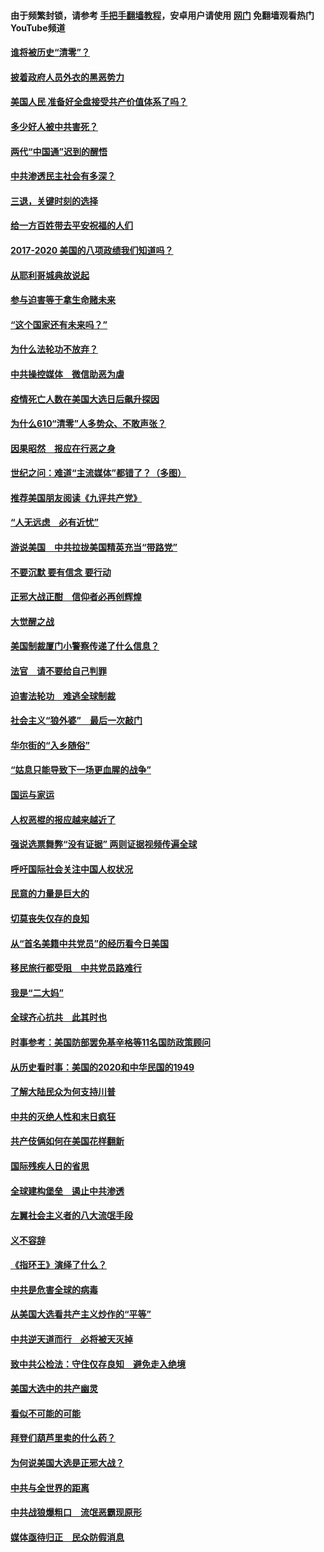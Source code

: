 #### 由于频繁封锁，请参考 [手把手翻墙教程](https://github.com/gfw-breaker/guides/wiki/)，安卓用户请使用 [网门](https://github.com/gfw-breaker/nogfw/blob/master/dl.md?t=01121600) 免翻墙观看热门YouTube频道 

#### [谁将被历史“清零”？](../pages/73/417485.md?t=01121600) 

#### [披着政府人员外衣的黑恶势力](../pages/73/417442.md?t=01121600) 

#### [美国人民 准备好全盘接受共产价值体系了吗？](../pages/73/417491.md?t=01121600) 

#### [多少好人被中共害死？](../pages/73/417144.md?t=01121600) 

#### [两代“中国通”迟到的醒悟](../pages/73/417064.md?t=01121600) 

#### [中共渗透民主社会有多深？](../pages/73/417063.md?t=01121600) 

#### [三退，关键时刻的选择](../pages/73/416969.md?t=01121600) 

#### [给一方百姓带去平安祝福的人们](../pages/73/416941.md?t=01121600) 

#### [2017-2020  美国的八项政绩我们知道吗？](../pages/73/416968.md?t=01121600) 

#### [从耶利哥城典故说起](../pages/73/416892.md?t=01121600) 

#### [参与迫害等于拿生命赌未来](../pages/73/416856.md?t=01121600) 

#### [“这个国家还有未来吗？”](../pages/73/416852.md?t=01121600) 

#### [为什么法轮功不放弃？](../pages/73/416864.md?t=01121600) 

#### [中共操控媒体　微信助恶为虐](../pages/73/416724.md?t=01121600) 

#### [疫情死亡人数在美国大选日后飙升探因](../pages/73/416606.md?t=01121600) 

#### [为什么610“清零”人多势众、不敢声张？](../pages/73/416632.md?t=01121600) 

#### [因果昭然　报应在行恶之身](../pages/73/416582.md?t=01121600) 

#### [世纪之问：难道“主流媒体”都错了？（多图）](../pages/73/416571.md?t=01121600) 

#### [推荐美国朋友阅读《九评共产党》](../pages/73/416510.md?t=01121600) 

#### [“人无远虑　必有近忧”](../pages/73/416513.md?t=01121600) 

#### [游说美国　中共拉拢美国精英充当“带路党”](../pages/73/416529.md?t=01121600) 

#### [不要沉默 要有信念 要行动](../pages/73/416457.md?t=01121600) 

#### [正邪大战正酣　信仰者必再创辉煌](../pages/73/416433.md?t=01121600) 

#### [大觉醒之战](../pages/73/416456.md?t=01121600) 

#### [美国制裁厦门小警察传递了什么信息？](../pages/73/416432.md?t=01121600) 

#### [法官　请不要给自己判罪](../pages/73/416379.md?t=01121600) 

#### [迫害法轮功　难逃全球制裁](../pages/73/416380.md?t=01121600) 

#### [社会主义“狼外婆”　最后一次敲门](../pages/73/416394.md?t=01121600) 

#### [华尔街的“入乡随俗”](../pages/73/416395.md?t=01121600) 

#### [“姑息只能导致下一场更血腥的战争”](../pages/73/416223.md?t=01121600) 

#### [国运与家运](../pages/73/416224.md?t=01121600) 

#### [人权恶棍的报应越来越近了](../pages/73/416276.md?t=01121600) 

#### [强说选票舞弊“没有证据” 两则证据视频传遍全球](../pages/73/416227.md?t=01121600) 

#### [呼吁国际社会关注中国人权状况](../pages/73/416135.md?t=01121600) 

#### [民意的力量是巨大的](../pages/73/416222.md?t=01121600) 

#### [切莫丧失仅存的良知](../pages/73/416134.md?t=01121600) 

#### [从“首名美籍中共党员”的经历看今日美国](../pages/73/416114.md?t=01121600) 

#### [移民旅行都受阻　中共党员路难行](../pages/73/416033.md?t=01121600) 

#### [我是“二大妈”](../pages/73/415529.md?t=01121600) 

#### [全球齐心抗共　此其时也](../pages/73/415989.md?t=01121600) 

#### [时事参考：美国防部罢免基辛格等11名国防政策顾问](../pages/73/415970.md?t=01121600) 

#### [从历史看时事：美国的2020和中华民国的1949](../pages/73/415949.md?t=01121600) 

#### [了解大陆民众为何支持川普](../pages/73/415950.md?t=01121600) 

#### [中共的灭绝人性和末日疯狂](../pages/73/415944.md?t=01121600) 

#### [共产伎俩如何在美国花样翻新](../pages/73/415908.md?t=01121600) 

#### [国际残疾人日的省思](../pages/73/415849.md?t=01121600) 

#### [全球建构堡垒　遏止中共渗透](../pages/73/415850.md?t=01121600) 

#### [左翼社会主义者的八大流氓手段](../pages/73/415802.md?t=01121600) 

#### [义不容辞](../pages/73/415807.md?t=01121600) 

#### [《指环王》演绎了什么？](../pages/73/415739.md?t=01121600) 

#### [中共是危害全球的病毒](../pages/73/415569.md?t=01121600) 

#### [从美国大选看共产主义炒作的“平等”](../pages/73/415654.md?t=01121600) 

#### [中共逆天道而行　必将被天灭掉](../pages/73/415626.md?t=01121600) 

#### [致中共公检法：守住仅存良知　避免走入绝境](../pages/73/415627.md?t=01121600) 

#### [美国大选中的共产幽灵](../pages/73/415618.md?t=01121600) 

#### [看似不可能的可能](../pages/73/415619.md?t=01121600) 

#### [拜登们葫芦里卖的什么药？](../pages/73/415531.md?t=01121600) 

#### [为何说美国大选是正邪大战？](../pages/73/415530.md?t=01121600) 

#### [中共与全世界的距离](../pages/73/415435.md?t=01121600) 

#### [中共战狼爆粗口　流氓恶霸现原形](../pages/73/415426.md?t=01121600) 

#### [媒体亟待归正　民众防假消息](../pages/73/415402.md?t=01121600) 

